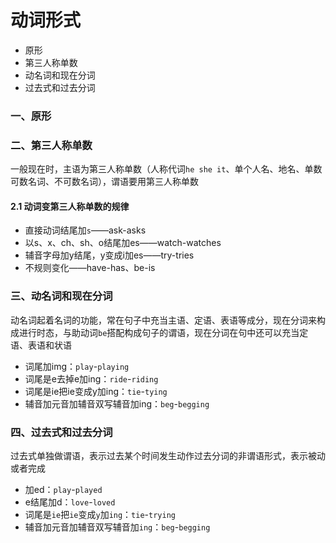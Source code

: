 # 动词形式

- 原形
- 第三人称单数
- 动名词和现在分词
- 过去式和过去分词

### 一、原形

### 二、第三人称单数

一般现在时，主语为第三人称单数（人称代词`he she it`、单个人名、地名、单数可数名词、不可数名词），谓语要用第三人称单数

#### 2.1 动词变第三人称单数的规律

- 直接动词结尾加`s`——ask-asks
- 以s、x、ch、sh、o结尾加es——watch-watches
- 辅音字母加y结尾，y变成i加es——try-tries
- 不规则变化——have-has、be-is

### 三、动名词和现在分词

动名词起着名词的功能，常在句子中充当主语、定语、表语等成分，现在分词来构成进行时态，与助动词`be`搭配构成句子的谓语，现在分词在句中还可以充当定语、表语和状语

- 词尾加img：`play`-`playing`
- 词尾是e去掉e加ing：`ride`-`riding`
- 词尾是ie把ie变成y加ing：`tie`-`tying`
- 辅音加元音加辅音双写辅音加ing：`beg`-`begging`

### 四、过去式和过去分词

过去式单独做谓语，表示过去某个时间发生动作过去分词的非谓语形式，表示被动或者完成

- 加ed：`play`-`played`
- e结尾加d：`love`-`loved`
- 词尾是`ie`把`ie`变成`y`加`ing`：`tie`-`trying`
- 辅音加元音加辅音双写辅音加`ing`：`beg`-`begging`